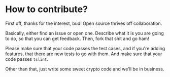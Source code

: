 # How to contribute?

First off, thanks for the interest, bud! Open source thrives off collaboration.

Basically, either find an issue or open one. Describe what it is you are going to do, so that you can get feedback. Then, fork that shit and go ham!

Please make sure that your code passes the test cases, and if you're adding features, that there are new tests to go with them. And make sure that your code passes `tslint`.

Other than that, just write some sweet crypto code and we'll be in business.

